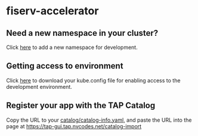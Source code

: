 # fiserv-accelerator

## Need a new namespace in your cluster?
Click [here](https://github.com/cdelashmutt-pivotal/gbs-gitops/new/main?filename=config/new-namespace.yaml&message=New%20Developer%20Namespace&value=apiVersion%3A%20v1%0Akind%3A%20Namespace%0Ametadata%3A%0A%20%20labels%3A%0A%20%20%20%20apps.tanzu.vmware.com%2Ftap-ns%3A%20%27%27%0A%20%20name%3A%20new-namespace) to add a new namespace for development.

## Getting access to environment
Click [here](https://fiservesf.tmc.cloud.vmware.com/clusters) to download your kube.config file for enabling access to the development environment.

## Register your app with the TAP Catalog
Copy the URL to your [catalog/catalog-info.yaml](catalog/catalog-info.yaml), and paste the URL into the page at https://tap-gui.tap.nvcodes.net/catalog-import